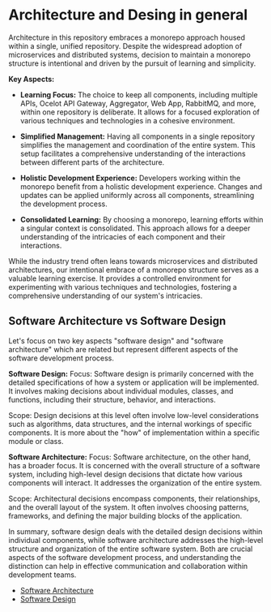 # Architecture and Desing in general

Architecture in this repository embraces a monorepo approach housed within a single, unified repository.
Despite the widespread adoption of microservices and distributed systems, decision to maintain a monorepo structure is intentional
and driven by the pursuit of learning and simplicity.

**Key Aspects:**

* **Learning Focus:** The choice to keep all components, including multiple APIs, Ocelot API Gateway, Aggregator, Web App, RabbitMQ, and more, within one repository is deliberate.
It allows for a focused exploration of various techniques and technologies in a cohesive environment.

* **Simplified Management:** Having all components in a single repository simplifies the management and coordination of the entire system.
This setup facilitates a comprehensive understanding of the interactions between different parts of the architecture.

* **Holistic Development Experience:** Developers working within the monorepo benefit from a holistic development experience.
Changes and updates can be applied uniformly across all components, streamlining the development process.

* **Consolidated Learning:** By choosing a monorepo, learning efforts within a singular context is consolidated.
This approach allows for a deeper understanding of the intricacies of each component and their interactions.

While the industry trend often leans towards microservices and distributed architectures, our intentional embrace of a monorepo structure serves as a valuable learning exercise.
It provides a controlled environment for experimenting with various techniques and technologies, fostering a comprehensive understanding of our system's intricacies.

## Software Architecture vs Software Design

Let's focus on two key aspects "software design" and "software architecture" which are related but represent different aspects of the software development process.

**Software Design:**
Focus: Software design is primarily concerned with the detailed specifications of how a system or application will be implemented.
It involves making decisions about individual modules, classes, and functions, including their structure, behavior, and interactions.

Scope: Design decisions at this level often involve low-level considerations such as algorithms, data structures, and the internal workings of specific components.
It is more about the "how" of implementation within a specific module or class.

**Software Architecture:**
Focus: Software architecture, on the other hand, has a broader focus.
It is concerned with the overall structure of a software system, including high-level design decisions that dictate how various components will interact.
It addresses the organization of the entire system.

Scope: Architectural decisions encompass components, their relationships, and the overall layout of the system.
It often involves choosing patterns, frameworks, and defining the major building blocks of the application.

In summary, software design deals with the detailed design decisions within individual components,
while software architecture addresses the high-level structure and organization of the entire software system.
Both are crucial aspects of the software development process, and understanding the distinction can help in effective communication and collaboration within development teams.

- [Software Architecture](architecture-and-design/software-architecture.md)
- [Software Design](architecture-and-design/software-design.md)
